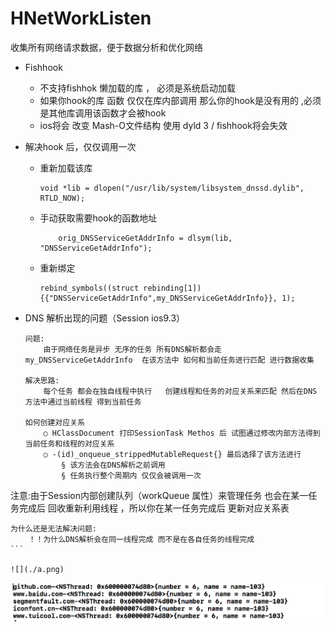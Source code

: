# HNetWorkListen
收集所有网络请求数据，便于数据分析和优化网络

* Fishhook
	* 不支持fishhok 懒加载的库 ， 必须是系统启动加载
	* 如果你hook的库 函数   仅仅在库内部调用 那么你的hook是没有用的 ,必须是其他库调用该函数才会被hook
	* ios将会 改变 Mash-O文件结构  使用 dyld 3    /   fishhook将会失效

* 解决hook 后，仅仅调用一次
	* 重新加载该库
		```
		void *lib = dlopen("/usr/lib/system/libsystem_dnssd.dylib", RTLD_NOW);
		```
	* 手动获取需要hook的函数地址
		```
			orig_DNSServiceGetAddrInfo = dlsym(lib, "DNSServiceGetAddrInfo");
		```
	* 重新绑定
		```
		rebind_symbols((struct rebinding[1]){{"DNSServiceGetAddrInfo",my_DNSServiceGetAddrInfo}}, 1);
		```
* DNS 解析出现的问题（Session  ios9.3）

	```
	问题:
		由于网络任务是异步 无序的任务 所有DNS解析都会走  my_DNSServiceGetAddrInfo  在该方法中 如何和当前任务进行匹配 进行数据收集
	
	解决思路:
		每个任务 都会在独自线程中执行   创建线程和任务的对应关系来匹配 然后在DNS 方法中通过当前线程 得到当前任务
		
	如何创建对应关系
		○ HClassDocument 打印SessionTask Methos 后 试图通过修改内部方法得到当前任务和线程的对应关系
		○ -(id)_onqueue_strippedMutableRequest{} 最后选择了该方法进行
			§ 该方法会在DNS解析之前调用
			§ 任务执行整个周期内 仅仅会被调用一次
注意:由于Session内部创建队列（workQueue 属性）来管理任务 也会在某一任务完成后 回收重新利用线程 ，所以你在某一任务完成后 更新对应关系表

	为什么还是无法解决问题:
		！！为什么DNS解析会在同一线程完成 而不是在各自任务的线程完成
	```

	![](./a.png)	
![](./b.png)	